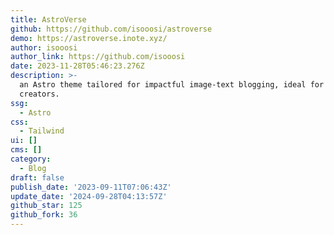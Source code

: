 ```yaml
---
title: AstroVerse
github: https://github.com/isooosi/astroverse
demo: https://astroverse.inote.xyz/
author: isooosi
author_link: https://github.com/isooosi
date: 2023-11-28T05:46:23.276Z
description: >-
  an Astro theme tailored for impactful image-text blogging, ideal for content
  creators.
ssg:
  - Astro
css:
  - Tailwind
ui: []
cms: []
category:
  - Blog
draft: false
publish_date: '2023-09-11T07:06:43Z'
update_date: '2024-09-28T04:13:57Z'
github_star: 125
github_fork: 36
---
```

